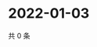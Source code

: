 # 2022-01-03

共 0 条

<!-- BEGIN WEIBO -->
<!-- 最后更新时间 Mon Jan 03 2022 01:21:12 GMT+0800 (China Standard Time) -->

<!-- END WEIBO -->
